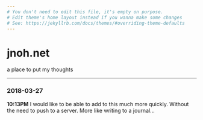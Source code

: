 ```yaml
---
# You don't need to edit this file, it's empty on purpose.
# Edit theme's home layout instead if you wanna make some changes
# See: https://jekyllrb.com/docs/themes/#overriding-theme-defaults
---
```


# jnoh.net

a place to put my thoughts

---

### 2018-03-27

**10:13PM**
I would like to be able to add to this much more quickly. Without the need to push to a server. More like writing to a journal...

